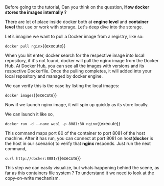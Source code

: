 Before going to the tutorial, Can you think on the question, **How docker stores the images internally ?**

There are lot of place inside docker both at **engine level** and **container level** that use or work with storage. Let's deep dive into the storage.

Let’s imagine we want to pull a Docker image from a registry, like so:

`docker pull nginx`{{execute}}

When you hit enter, docker search for the respective image into local repository, if it's not found, docker will pull the nginx image from the Docker Hub. At Docker Hub, you can see all the images with versions and its respective Dockerfile. Once the pulling completes, it will added into your local repository and managed by docker engine.

We can verify this is the case by listing the local images:

`docker images`{{execute}}

Now if we launch nginx image, it will spin up quickly as its store locally.

We can launch it like so,

`docker run -d --name web1 -p 8081:80 nginx`{{execute}}

This command maps port 80 of the container to port 8081 of the host machine. After it has run, you can connect at port 8081 on host(**docker** is the host in our scenario) to verify that **nginx** responds. Just run the next command,

`curl http://docker:8081/`{{execute}}

This step we can easily visualize, but whats happening behind the scene, as far as this containers file system ? To understand it we need to look at the copy-on-write mechanism.
